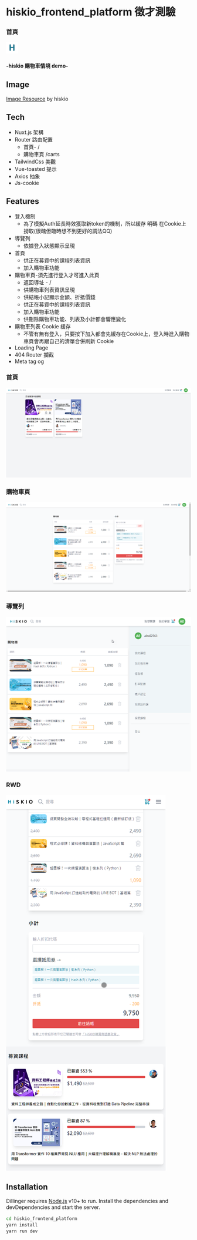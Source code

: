 # hiskio_frontend_platform 徵才測驗

### 首頁
![index](./static/favicon.png)

#### -hiskio 購物車情境 demo-
## Image
[Image Resource](https://hiskio.com) by hiskio

## Tech 
- Nuxt.js 架構
- Router 路由配置
  * 首頁- /
  * 購物車頁 /carts
- TailwindCss 美觀
- Vue-toasted 提示
- Axios 抽象
- Js-cookie

## Features
- 登入機制
    * 為了模擬Auth延長時效獲取新token的機制，所以緩存 ~~明碼~~ 在Cookie上撈取(很醜但臨時想不到更好的調法QQ)
- 導覽列
    * 依據登入狀態顯示呈現
- 首頁
    * 供正在募資中的課程列表資訊
    * 加入購物車功能
- 購物車頁-須先進行登入才可進入此頁
    * 返回導址 - /
    * 供購物車列表資訊呈現
    * 供結帳小記顯示金額、折抵價錢
    * 供正在募資中的課程列表資訊
    * 加入購物車功能
    * 供刪除購物車功能、列表及小計都會響應變化
- 購物車列表 Cookie 緩存
    * 不管有無有登入，只要按下加入都會先緩存在Cookie上，登入時進入購物車頁會再跟自己的清單合併刷新 Cookie
- Loading Page
- 404 Router 攔截
- Meta tag og


### 首頁
![index](./static/pc-index.png)

### 購物車頁
![carts](./static/pc-carts.png)

### 導覽列
![carts](./static/pc-navbar.png)

### RWD
![carts](./static/rwed.png)

## Installation
Dillinger requires [Node.js](https://nodejs.org/) v10+ to run.
Install the dependencies and devDependencies and start the server.

```sh
cd hiskio_frontend_platform
yarn install
yarn run dev
```
